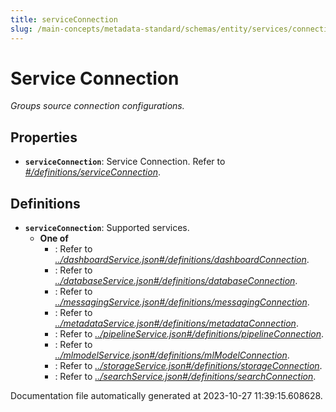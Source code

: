 ```yaml
---
title: serviceConnection
slug: /main-concepts/metadata-standard/schemas/entity/services/connections/serviceconnection
---
```


# Service Connection

*Groups source connection configurations.*

## Properties

- **`serviceConnection`**: Service Connection. Refer to *[#/definitions/serviceConnection](#definitions/serviceConnection)*.
## Definitions

- <a id="definitions/serviceConnection"></a>**`serviceConnection`**: Supported services.
  - **One of**
    - : Refer to *[../dashboardService.json#/definitions/dashboardConnection](#/dashboardService.json#/definitions/dashboardConnection)*.
    - : Refer to *[../databaseService.json#/definitions/databaseConnection](#/databaseService.json#/definitions/databaseConnection)*.
    - : Refer to *[../messagingService.json#/definitions/messagingConnection](#/messagingService.json#/definitions/messagingConnection)*.
    - : Refer to *[../metadataService.json#/definitions/metadataConnection](#/metadataService.json#/definitions/metadataConnection)*.
    - : Refer to *[../pipelineService.json#/definitions/pipelineConnection](#/pipelineService.json#/definitions/pipelineConnection)*.
    - : Refer to *[../mlmodelService.json#/definitions/mlModelConnection](#/mlmodelService.json#/definitions/mlModelConnection)*.
    - : Refer to *[../storageService.json#/definitions/storageConnection](#/storageService.json#/definitions/storageConnection)*.
    - : Refer to *[../searchService.json#/definitions/searchConnection](#/searchService.json#/definitions/searchConnection)*.


Documentation file automatically generated at 2023-10-27 11:39:15.608628.
